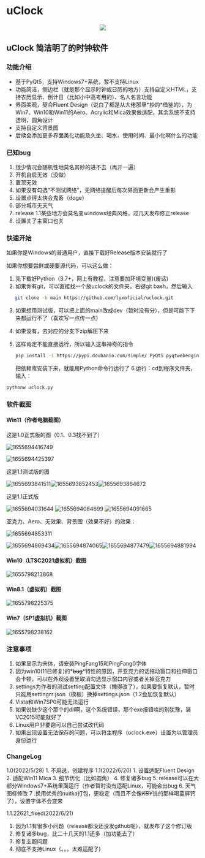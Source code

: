 # uClock

<center><img src="effects\pics\uclock.png"></center>

## uClock 简洁明了的时钟软件

### 功能介绍

* 基于PyQt5，支持Windows7+系统，暂不支持Linux
* 功能简洁，侧边栏（就是那个显示时钟或日历的地方）支持自定义HTML，支持农历显示、倒计日（比如小中高考用的）、名人名言功能
* 界面美观，契合Fluent Design（说白了都是从大佬那里*~~抄的~~*借鉴的），为Win7、Win10和Win11的Aero、Acrylic和Mica效果做适配，其余系统不支持透明，圆角设计
* 支持自定义背景图
* 后续会添加更多界面美化功能及久坐、喝水、使用时间、最小化啊什么的功能

### 已知bug

1. 很少情况会随机性地莫名其妙的进不去（再开一遍）
2. 开机自启无效（没做）
3. 置顶无效
4. 如果没有勾选“不测试网络”，无网络提醒后每次界面更新会产生重影
5. 设置点得太快会鬼畜（doge）
6. 部分城市无天气
7. release 1.1某些地方会莫名变windows经典风格，过几天发布修正release
8. 设置关了主窗口也关

### 快速开始

如果你是Windows的普通用户，直接下载好Release版本安装就行了

如果你想要尝鲜或硬要源代码，可以这么做：

1. 先下载好Python（3.7+，网上有教程，注意要加环境变量)(废话)
2. 如果你有git，可以直接找一个放uclock的文件夹，右键git bash，然后输入

```bash
   git clone -b main https://github.com/lyxoficial/uclock.git
```

3. 如果想用测试版，可以把上面的main改成dev（暂时没有分），但是可能下下来都运行不了（喜欢写一点传一点）
4. 如果没有，去对应的分支下zip解压下来
5. 这样肯定不能直接运行，所以输入这串神奇的指令

   ```bash
   pip install -i https://pypi.doubanio.com/simple/ PyQt5 pyqtwebengine zhdate pywin32 requests pillow geoip2
   ```

   把依赖库安装下来，就能用Python命令行运行了
   6.运行：cd到程序文件夹，输入：

```bash
pythonw uclock.py
```

### 软件截图

#### Win11（作者电脑截图）

这是1.0正式版的图（0.1、0.3找不到了）

![1655694416749](image/README/1655694416749.png)

![1655694425397](image/README/1655694425397.png)

这是1.1测试版的图

![1655693841511](image/README/1655693841511.png)![1655693852453](image/README/1655693852453.png)![1655693864672](image/README/1655693864672.png)

这是1.1正式版

![1655694031644](image/README/1655694031644.png)
![1655694084699](image/README/1655694084699.png)
![1655694091665](image/README/1655694091665.png)

亚克力、Aero、无效果、背景图（效果不好）的效果：

![1655694853311](image/README/1655694853311.png)

![1655694869434](image/README/1655694869434.png)![1655694874065](image/README/1655694874065.png)![1655694877479](image/README/1655694877479.png)![1655694881994](image/README/1655694881994.png)

#### Win10（LTSC2021虚拟机）截图

![1655798213868](image/README/1655798213868.png)

#### Win8.1（虚拟机）截图

![1655798225375](image/README/1655798225375.png)

#### Win7（SP1虚拟机）截图

![1655798238162](image/README/1655798238162.png)

### 注意事项

1. 如果显示为宋体，请安装PingFang15和PingFang0字体
2. 因为win10(11已修复)的*~~bug~~*特性的原因，开亚克力的话拖动窗口和拉伸窗口会卡顿，可以在外观设置里取消勾选显示窗口内容或者关掉亚克力
3. settings为作者的测试setting配置文件（懒得改了），如果要恢复默认，暂时只能用settingm.json（模板）换掉settings.json（1.2会加恢复默认）
4. Vista和Win7SP0可能无法运行
5. 如果说缺少这个那个的dll啊，这个系统错误，那个exe报错啥的别犹豫，装VC2015可能就好了
6. Linux用户非要跑可以自己尝试改代码
7. 如果出现设置无法保存的问题，可以将主程序（uclock.exe）设置为以管理员身份运行

### ChangeLog

1.0(2022/5/28)
    1. 不用说，创建程序
1.1(2022/6/20)
    1. 设置适配Fluent Design
    2. 适配Win11 Mica
    3. 细节优化（比如圆角）
    4. 修复诸多bug
    5. release可以在大部分Windows7+系统里面运行（作者暂时没有适配Linux，可能会出bug
    6. 天气图标修改
    7 .换用优秀的nuitka打包，更稳定（而且不会像~~*KBY*~~说的那样喝蓝屏钙了），设置字体不会变宋

1.1.22621_fixed(2022/6/21)

1. 因为1.1有很多小问题（release都没还没发github呢），就发布了这个修订版
2. 修复诸多bug，比二十几天的1.1还多（加功能去了）
3. 修复主题问题
4. 彻底不支持Linux（。。。太难适配了)
